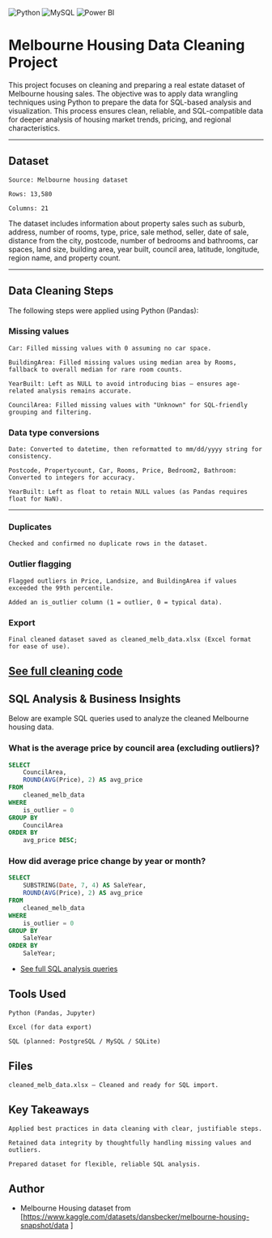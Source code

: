![Python](https://img.shields.io/badge/Python-3776AB.svg?style=for-the-badge&logo=Python&logoColor=white)
![MySQL](https://img.shields.io/badge/mysql-%2300f.svg?style=for-the-badge&logo=mysql&logoColor=white)
![Power BI](https://img.shields.io/badge/power_bi-F2C811?style=for-the-badge&logo=powerbi&logoColor=black)

# Melbourne Housing Data Cleaning Project

This project focuses on cleaning and preparing a real estate dataset of Melbourne housing sales. The objective was to apply data wrangling techniques using Python to prepare the data for SQL-based analysis and visualization. This process ensures clean, reliable, and SQL-compatible data for deeper analysis of housing market trends, pricing, and regional characteristics.

---


## Dataset

    Source: Melbourne housing dataset

    Rows: 13,580

    Columns: 21

The dataset includes information about property sales such as suburb, address, number of rooms, type, price, sale method, seller, date of sale, distance from the city, postcode, number of bedrooms and bathrooms, car spaces, land size, building area, year built, council area, latitude, longitude, region name, and property count.


---

## Data Cleaning Steps

The following steps were applied using Python (Pandas):

### Missing values

    Car: Filled missing values with 0 assuming no car space.

    BuildingArea: Filled missing values using median area by Rooms, fallback to overall median for rare room counts.

    YearBuilt: Left as NULL to avoid introducing bias — ensures age-related analysis remains accurate.

    CouncilArea: Filled missing values with "Unknown" for SQL-friendly grouping and filtering.

### Data type conversions

    Date: Converted to datetime, then reformatted to mm/dd/yyyy string for consistency.

    Postcode, Propertycount, Car, Rooms, Price, Bedroom2, Bathroom: Converted to integers for accuracy.

    YearBuilt: Left as float to retain NULL values (as Pandas requires float for NaN).
--- 


### Duplicates

    Checked and confirmed no duplicate rows in the dataset.

### Outlier flagging

    Flagged outliers in Price, Landsize, and BuildingArea if values exceeded the 99th percentile.

    Added an is_outlier column (1 = outlier, 0 = typical data).

### Export

    Final cleaned dataset saved as cleaned_melb_data.xlsx (Excel format for ease of use).

[See full cleaning code](Melbourne_Housing_Cleaning.ipynb)
---

##  SQL Analysis & Business Insights
Below are example SQL queries used to analyze the cleaned Melbourne housing data.

### What is the average price by council area (excluding outliers)?
```sql
SELECT 
    CouncilArea, 
    ROUND(AVG(Price), 2) AS avg_price
FROM 
    cleaned_melb_data
WHERE 
    is_outlier = 0
GROUP BY 
    CouncilArea
ORDER BY 
    avg_price DESC;
```

### How did average price change by year or month?

```sql
SELECT
    SUBSTRING(Date, 7, 4) AS SaleYear,
    ROUND(AVG(Price), 2) AS avg_price
FROM
    cleaned_melb_data
WHERE
    is_outlier = 0
GROUP BY
    SaleYear
ORDER BY
    SaleYear;
```

- [See full SQL analysis queries](https://github.com/kChe626/Melbourne-Housing-Project/blob/main/Melbourne%20Housing.ipynb)


## Tools Used

    Python (Pandas, Jupyter)

    Excel (for data export)

    SQL (planned: PostgreSQL / MySQL / SQLite)

## Files

    cleaned_melb_data.xlsx — Cleaned and ready for SQL import.

## Key Takeaways

    Applied best practices in data cleaning with clear, justifiable steps.

    Retained data integrity by thoughtfully handling missing values and outliers.

    Prepared dataset for flexible, reliable SQL analysis.

## Author

- Melbourne Housing dataset from [https://www.kaggle.com/datasets/dansbecker/melbourne-housing-snapshot/data
]

